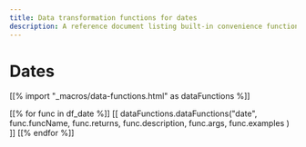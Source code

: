 ```yaml
---
title: Data transformation functions for dates
description: A reference document listing built-in convenience functions to support data transformation in expressions for dates.
---
```


# Dates

[[% import "_macros/data-functions.html" as dataFunctions %]]

[[% for func in df_date %]]
[[ dataFunctions.dataFunctions("date", func.funcName, func.returns, func.description, func.args, func.examples ) ]]
[[% endfor %]]
